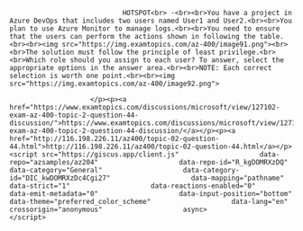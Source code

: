 <p class="card-text">
							
								HOTSPOT<br> -<br><br>You have a project in Azure DevOps that includes two users named User1 and User2.<br><br>You plan to use Azure Monitor to manage logs.<br><br>You need to ensure that the users can perform the actions shown in following the table.<br><br><img src="https://img.examtopics.com/az-400/image91.png"><br><br>The solution must follow the principle of least privilege.<br><br>Which role should you assign to each user? To answer, select the appropriate options in the answer area.<br><br>NOTE: Each correct selection is worth one point.<br><br><img src="https://img.examtopics.com/az-400/image92.png">
							
						</p><p><a href="https://www.examtopics.com/discussions/microsoft/view/127102-exam-az-400-topic-2-question-44-discussion/">https://www.examtopics.com/discussions/microsoft/view/127102-exam-az-400-topic-2-question-44-discussion/</a></p><p><a href="http://116.198.226.11/az400/topic-02-question-44.html">http://116.198.226.11/az400/topic-02-question-44.html</a></p><script src="https://giscus.app/client.js"                    data-repo="azsamples/az204"                    data-repo-id="R_kgDOMRXzDQ"                    data-category="General"                    data-category-id="DIC_kwDOMRXzDc4Cgi27"                    data-mapping="pathname"                    data-strict="1"                    data-reactions-enabled="0"                    data-emit-metadata="0"                    data-input-position="bottom"                    data-theme="preferred_color_scheme"                    data-lang="en"                    crossorigin="anonymous"                    async>                    </script>